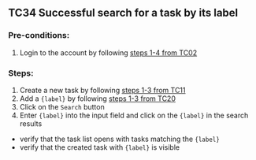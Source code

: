 ## TC34 Successful search for a task by its label
### Pre-conditions:
1. Login to the account by following [steps 1-4 from TC02](TC02.md)
### Steps:
1. Create a new task by following [steps 1-3 from TC11](TC11.md)
2. Add a `{label}` by following [steps 1-3 from TC20](TC20.md)
3. Click on the `Search` button
4. Enter `{label}` into the input field and click on the `{label}` in the search results
* verify that the task list opens with tasks matching the `{label}`
* verify that the created task with `{label}` is visible
